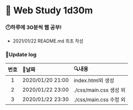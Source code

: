 # 📖 Web Study 1d30m 
### 🕛하루에 30분씩 웹 공부!

- 2021/01/22 README.md 최초 작성

### 💾Update log
|번호|📃날짜|🔍내용|
|:-:|:----|:--------|
|1|2020/01/20 21:00|index.html외 생성|
|2|2020/01/22 23:00|./css/main.css 생성 외|
|3|2020/01/22 23:30|./css/main.css 수정 외|

